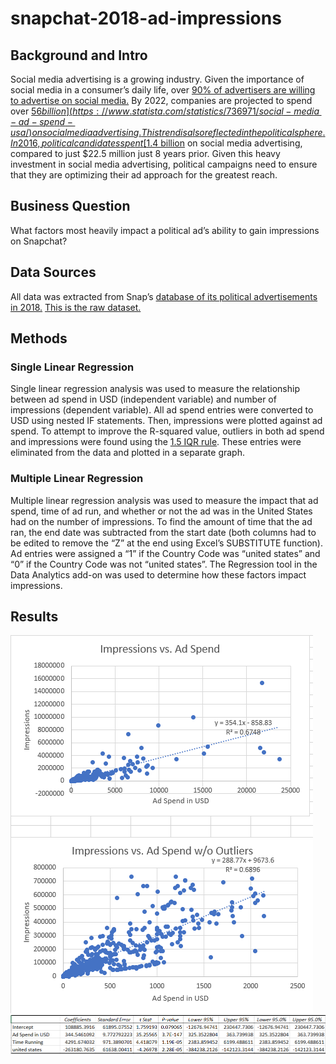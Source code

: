 # snapchat-2018-ad-impressions

## Background and Intro

Social media advertising is a growing industry. Given the importance of social media in a consumer’s daily life, over [90% of advertisers are willing to advertise on social media.](https://www.statista.com/statistics/736971/social-media-ad-spend-usa/) By 2022, companies are projected to spend over [$56 billion](https://www.statista.com/statistics/736971/social-media-ad-spend-usa/) on social media advertising. This trend is also reflected in the political sphere. In 2016, political candidates spent [$1.4 billion](https://www.americanbar.org/groups/crsj/publications/human_rights_magazine_home/voting-in-2020/political-advertising-on-social-media-platforms/) on social media advertising, compared to just $22.5 million just 8 years prior. Given this heavy investment in social media advertising, political campaigns need to ensure that they are optimizing their ad approach for the greatest reach. 

## Business Question

What factors most heavily impact a political ad’s ability to gain impressions on Snapchat?

## Data Sources

All data was extracted from Snap’s [database of its political advertisements in 2018.](https://www.snap.com/en-US/political-ads) [This is the raw dataset.](https://github.com/vchen19/snapchat-2018-ad-impressions/blob/main/PoliticalAds.csv)

## Methods

### Single Linear Regression

Single linear regression analysis was used to measure the relationship between ad spend in USD (independent variable) and number of impressions (dependent variable). All ad spend entries were converted to USD using nested IF statements. Then, impressions were plotted against ad spend. To attempt to improve the R-squared value, outliers in both ad spend and impressions were found using the [1.5 IQR rule](https://www.thoughtco.com/what-is-the-interquartile-range-rule-3126244). These entries were eliminated from the data and plotted in a separate graph. 

### Multiple Linear Regression

Multiple linear regression analysis was used to measure the impact that ad spend, time of ad run, and whether or not the ad was in the United States had on the number of impressions. To find the amount of time that the ad ran, the end date was subtracted from the start date (both columns had to be edited to remove the “Z” at the end using Excel’s SUBSTITUTE function). Ad entries were assigned a “1” if the Country Code was “united states” and “0” if the Country Code was not “united states”. The Regression tool in the Data Analytics add-on was used to determine how these factors impact impressions. 

## Results

![Single Linear Regression](https://github.com/vchen19/snapchat-2018-ad-impressions/blob/main/Single%20Linear%20Regression.png)
![Multiple Linear Regression](https://github.com/vchen19/snapchat-2018-ad-impressions/blob/main/Multiple%20Linear%20Regression.png)
